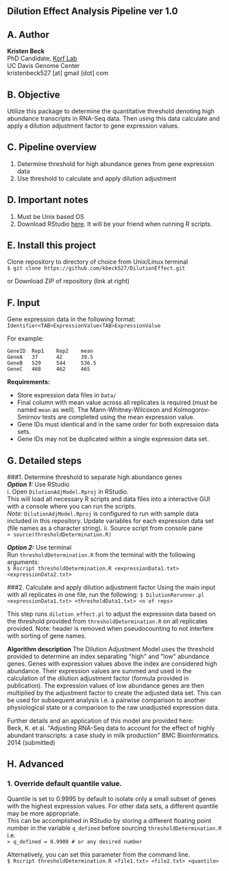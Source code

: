 ## Dilution Effect Analysis Pipeline ver 1.0

## A. Author
**Kristen Beck**  
PhD Candidate, [Korf Lab](www.korflab.ucdavis.edu)  
UC Davis Genome Center  
kristenbeck527 [at] gmail [dot] com

## B. Objective
Utilize this package to determine the quantitative threshold denoting high abundance transcripts in RNA-Seq data. Then using this data calculate and apply a dilution adjustment factor to gene expression values.

## C. Pipeline overview

1. Determine threshold for high abundance genes from gene expression data
2. Use threshold to calculate and apply dilution adjustment


## D. Important notes
1. Must be Unix based OS
2. Download RStudio [here](http://www.rstudio.com). It will be your friend when running R scripts.

## E. Install this project
Clone repository to directory of choice from Unix/Linux terminal  
``$ git clone https://github.com/kbeck527/DilutionEffect.git``  

or Download ZIP of repository (link at right)

## F. Input
Gene expression data in the following format:  
`Identifier<TAB>ExpressionValue<TAB>ExpressionValue`  

For example:  
```
GeneID	Rep1	Rep2	mean
GeneA	37		42		39.5
GeneB	529		544		536.5
GeneC	468		462		465
```
**Requirements:** 
- Store expression data files in ``Data/``  
- Final column with mean value across all replicates is required (must be named ``mean`` as well). The Mann-Whitney-Wilcoxon and Kolmogorov-Smirnov tests are completed using the mean expression value.
- Gene IDs must identical and in the same order for both expression data sets.
- Gene IDs may not be duplicated within a single expression data set.

## G. Detailed steps
###1. Determine threshold to separate high abundance genes  
***Option 1:***  Use RStudio  
i. Open `DilutionAdjModel.Rproj` in RStudio.  
This will load all necessary R scripts and data files into a interactive GUI with a console where you can run the scripts.  
	*Note:* `DilutionAdjModel.Rproj` is configured to run with sample data included in this repository. Update variables for each expression data set (file names as a character string). 
ii. Source script from console pane  
``> source(thresholdDetermination.R)``  
	  
***Option 2:***  Use terminal  
Run `thresholdDetermination.R` from the terminal with the following arguments:  
``$ Rscript thresholdDetermination.R <expressionData1.txt> <expressionData2.txt>``  

###2. Calculate and apply dilution adjustment factor
Using the main input with all replicates in one file, run the following:
``$ DilutionRerunner.pl <expressionData1.txt> <thresholdData1.txt> <n of reps>``  
  
This step runs ``dilution_effect.pl`` to adjust the expression data based on the threshold provided from ``thresholdDetermination.R`` on all replicates provided. Note: header is removed when pseudocounting to not interfere with sorting of gene names.

**Algorithm description** The Dilution Adjustment Model uses the threshold provided to determine an index separating "high" and "low" abundance genes. Genes with expression values above the index are considered high abundance. Their expression values are summed and used in the calculation of the dilution adjustment factor (formula provided in publication).  The expression values of low abundance genes are then multiplied by the adjustment factor to create the adjusted data set. This can be used for subsequent analysis i.e. a pairwise comparison to another physiological state or a comparison to the raw unadjusted expression data.  
  
Further details and an application of this model are provided here:  
Beck, K. et al. "Adjusting RNA-Seq data to account for the effect of highly abundant transcripts: a case study in milk production" BMC Bioinformatics. 2014 (submitted)


## H. Advanced
### 1. Override default quantile value.  
Quantile is set to 0.9995 by default to isolate only a small subset of genes with the highest expression values. For other data sets, a different quantile may be more appropriate.  
This can be accomplished in RStudio by storing a different floating point number in the variable `q_defined` before sourcing `thresholdDetermination.R` i.e.  
``> q_defined = 0.9900 # or any desired number``  
  
Alternatively, you can set this parameter from the command line.  
``$ Rscript thresholdDetermination.R <file1.txt> <file2.txt> <quantile>``  


		
